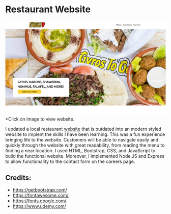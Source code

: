 # Restaurant Website


[![screenshot](gyrostogo.png)](https://gyrostogo.onrender.com/)
*Click on image to view website.

I updated a local restaurant [website](http://www.gyrostogo1.com/) that is outdated into an modern styled website to implent the skills I have been learning. This was a fun experience bringing life to the website. Customers will be able to navigate easily and quickly through the website with great readability, from reading the menu to finding a near location. I used HTML, Bootstrap, CSS, and JavaScript to build the functional website. Moreover, I implemented Node.JS and Express to allow functionality to the contact form on the careers page.


## Credits:

- https://getbootstrap.com/
- https://fontawesome.com/
- https://fonts.google.com/
- https://www.udemy.com/
